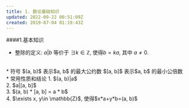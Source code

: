 ```yaml
---
title: 1. 数论基础知识
updated: 2022-09-22 00:51:09Z
created: 2019-07-04 01:19:43Z
---
```


####1.基本知识
* 整除的定义:
$a|b$ 等价于 $\exists k\in \mathbb{Z}$, 使得$b=ka$, 其中 $a \not=0$.
<br>
* 符号
$(a, b)$ 表示$a, b$ 的最大公约数
$[a, b]$ 表示$a, b$ 的最小公倍数
<br>
* 常用性质和结论
  1. $(a, b)|a$ 
  <br>
  2. $a|[a, b]$
  <br>
  3. $(a, b) * [a, b] = a * b$ 
  <br>
  4. $\exists x, y\in \mathbb{Z}$, 使得$x*a+y*b=(a, b)$
 <br>
 
